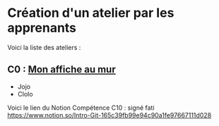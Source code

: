 # Création d'un atelier par les apprenants

Voici la liste des ateliers :

## C0 : <a href="https://github.com/Joz84/auto-ateliers-simplon/blob/master/exemple_de_projet/c0.md">Mon affiche au mur</a>
- Jojo
- Clolo

Voici le lien du Notion Compétence C10 : signé fati
https://www.notion.so/Intro-Git-165c39fb99e94c90a1fe97667111d028